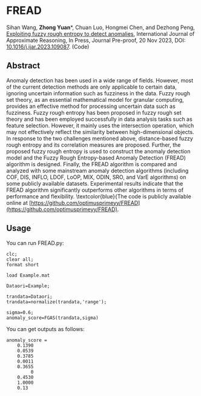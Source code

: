 # FREAD
Sihan Wang, **Zhong Yuan***, Chuan Luo, Hongmei Chen, and Dezhong Peng, [Exploiting fuzzy rough entropy to detect anomalies](FREAD/Paper/2023-FREAD.pdf), International Journal of Approximate Reasoning, In Press, Journal Pre-proof, 20 Nov 2023, DOI: [10.1016/j.ijar.2023.109087](https://doi.org/10.1016/j.ijar.2023.109087). (Code)

## Abstract
Anomaly detection has been used in a wide range of fields. However, most of the current detection methods are only applicable to certain data, ignoring uncertain information such as fuzziness in the data. Fuzzy rough set theory, as an essential mathematical model for granular computing, provides an effective method for processing uncertain data such as fuzziness. Fuzzy rough entropy has been proposed in fuzzy rough set theory and has been employed successfully in data analysis tasks such as feature selection. However, it mainly uses the intersection operation, which may not effectively reflect the similarity between high-dimensional objects. In response to the two challenges mentioned above, distance-based fuzzy rough entropy and its correlation measures are proposed. Further, the proposed fuzzy rough entropy is used to construct the anomaly detection model and the Fuzzy Rough Entropy-based Anomaly Detection (FREAD) algorithm is designed. Finally, the FREAD algorithm is compared and analyzed with some mainstream anomaly detection algorithms (including COF, DIS, INFLO, LDOF, LoOP, MIX, ODIN, SRO, and VarE algorithms) on some publicly available datasets. Experimental results indicate that the FREAD algorithm significantly outperforms other algorithms in terms of performance and flexibility. \textcolor{blue}{The code is publicly available online at [https://github.com/optimusprimeyy/FREAD](https://github.com/optimusprimeyy/FREAD).

## Usage
You can run FREAD.py:
```
clc;
clear all;
format short

load Example.mat

Dataori=Example;

trandata=Dataori;
trandata=normalize(trandata,'range');

sigma=0.6;
anomaly_score=FGAS(trandata,sigma)

```
You can get outputs as follows:
```
anomaly_score =
    0.1390
    0.0539
    0.3785
    0.0011
    0.3655
         0
    0.4530
    1.0000
    0.13
